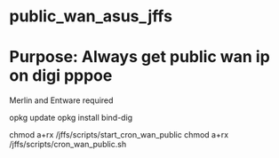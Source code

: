 # public_wan_asus_jffs
# Purpose: Always get public wan ip on digi pppoe

Merlin and Entware required

opkg update
opkg install bind-dig

chmod a+rx /jffs/scripts/start_cron_wan_public
chmod a+rx /jffs/scripts/cron_wan_public.sh
